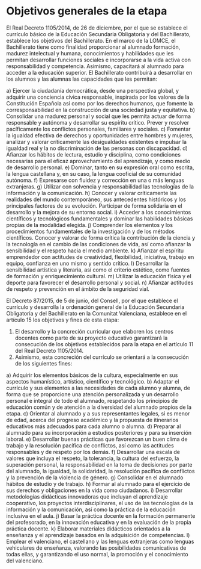 # Objetivos generales de la etapa

El Real Decreto 1105/2014, de 26 de diciembre, por el que se establece el currículo básico de la Educación Secundaria Obligatoria y del Bachillerato, establece los objetivos del Bachillerato.  En el marco de la LOMCE, el Bachillerato tiene como finalidad proporcionar al alumnado formación, madurez intelectual y humana, conocimientos y habilidades que les permitan desarrollar funciones sociales e incorporarse a la vida activa con responsabilidad y competencia. Asimismo, capacitará al alumnado para acceder a la educación superior.
El Bachillerato contribuirá a desarrollar en los alumnos y las alumnas las capacidades que les permitan:

a) Ejercer la ciudadanía democrática, desde una perspectiva global, y adquirir una conciencia cívica responsable, inspirada por los valores de la Constitución Española así como por los derechos humanos, que fomente la corresponsabilidad en la construcción de una sociedad justa y equitativa.
b) Consolidar una madurez personal y social que les permita actuar de forma responsable y autónoma y desarrollar su espíritu crítico. Prever y resolver pacíficamente los conflictos personales, familiares y sociales.
c) Fomentar la igualdad efectiva de derechos y oportunidades entre hombres y mujeres, analizar y valorar críticamente las desigualdades existentes e impulsar la igualdad real y la no discriminación de las personas con discapacidad.
d) Afianzar los hábitos de lectura, estudio y disciplina, como condiciones necesarias para el eficaz aprovechamiento del aprendizaje, y como medio de desarrollo personal.
e) Dominar, tanto en su expresión oral como escrita, la lengua castellana y, en su caso, la lengua cooficial de su comunidad autónoma.
f) Expresarse con fluidez y corrección en una o más lenguas extranjeras.
g) Utilizar con solvencia y responsabilidad las tecnologías de la información y la comunicación.
h) Conocer y valorar críticamente las realidades del mundo contemporáneo, sus antecedentes históricos y los principales factores de su evolución. Participar de forma solidaria en el desarrollo y la mejora de su entorno social.
i) Acceder a los conocimientos científicos y tecnológicos fundamentales y dominar las habilidades básicas propias de la modalidad elegida.
j) Comprender los elementos y los procedimientos fundamentales de la investigación y de los métodos científicos. Conocer y valorar de forma crítica la contribución de la ciencia y la tecnología en el cambio de las condiciones de vida, así como afianzar la sensibilidad y el respeto hacia el medio ambiente.
k) Afianzar el espíritu emprendedor con actitudes de creatividad, flexibilidad, iniciativa, trabajo en equipo, confianza en uno mismo y sentido crítico.
l) Desarrollar la sensibilidad artística y literaria, así como el criterio estético, como fuentes de formación y enriquecimiento cultural.
m) Utilizar la educación física y el deporte para favorecer el desarrollo personal y social.
n) Afianzar actitudes de respeto y prevención en el ámbito de la seguridad vial.

El Decreto 87/2015, de 5 de junio, del Consell, por el que establece el currículo y desarrolla la ordenación general de la Educación Secundaria Obligatoria y del Bachillerato en la Comunitat Valenciana, establece en el artículo 15 los objetivos y fines de esta etapa:

1. El desarrollo y la concreción curricular que elaboren los centros docentes como parte de su proyecto educativo garantizará la consecución de los objetivos establecidos para la etapa en el artículo 11 del Real Decreto 1105/2014.
2. Asimismo, esta concreción del currículo se orientará a la consecución de los siguientes fines:

  a) Adquirir los elementos básicos de la cultura, especialmente en sus aspectos humanístico, artístico, científico y tecnológico.
  b) Adaptar el currículo y sus elementos a las necesidades de cada alumno y alumna, de forma que se proporcione una atención personalizada y un desarrollo personal e integral de todo el alumnado, respetando los principios de educación común y de atención a la diversidad del alumnado propios de la etapa.
  c) Orientar al alumnado y a sus representantes legales, si es menor de edad, acerca del progreso académico y la propuesta de itinerarios educativos más adecuados para cada alumno o alumna.
  d) Preparar al alumnado para su incorporación a estudios posteriores y para su inserción laboral.
  e) Desarrollar buenas prácticas que favorezcan un buen clima de trabajo y la resolución pacífica de conflictos, así como las actitudes responsables y de respeto por los demás.
  f) Desarrollar una escala de valores que incluya el respeto, la tolerancia, la cultura del esfuerzo, la superación personal, la responsabilidad en la toma de decisiones por parte del alumnado, la igualdad, la solidaridad, la resolución pacífica de conflictos y la prevención de la violencia de género.
  g) Consolidar en el alumnado hábitos de estudio y de trabajo.
  h) Formar al alumnado para el ejercicio de sus derechos y obligaciones en la vida como ciudadanos.
  i) Desarrollar metodologías didácticas innovadoras que incluyan el aprendizaje cooperativo, los proyectos interdisciplinares, el uso de las tecnologías de la información y la comunicación, así como la práctica de la educación inclusiva en el aula.
  j) Basar la práctica docente en la formación permanente del profesorado, en la innovación educativa y en la evaluación de la propia práctica docente.
  k) Elaborar materiales didácticos orientados a la enseñanza y el aprendizaje basados en la adquisición de competencias.
  l) Emplear el valenciano, el castellano y las lenguas extranjeras como lenguas vehiculares de enseñanza, valorando las posibilidades comunicativas de todas ellas, y garantizando el uso normal, la promoción y el conocimiento del valenciano.
